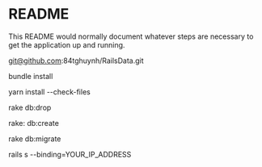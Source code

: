 # README

This README would normally document whatever steps are necessary to get the
application up and running.

git@github.com:84tghuynh/RailsData.git

bundle install

yarn install --check-files

rake db:drop

rake: db:create

rake db:migrate

rails s --binding=YOUR_IP_ADDRESS
